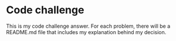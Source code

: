 # Code challenge

This is my code challenge answer. For each problem, there will be a README.md file that includes my explanation behind my decision.
